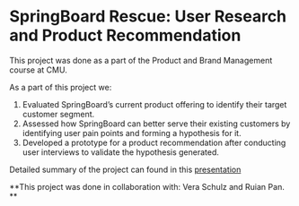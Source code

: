 # SpringBoard Rescue: User Research and Product Recommendation

This project was done as a part of the Product and Brand Management course at CMU.

As a part of this project we: 
1. Evaluated SpringBoard’s current product offering to identify their target customer segment.
2. Assessed how SpringBoard can better serve their existing customers by identifying user pain points and forming a hypothesis for it.
3. Developed a prototype for a product recommendation after conducting user interviews to validate the hypothesis generated.

Detailed summary of the project can found in this [presentation](SpringBoardRescue_Presentation.pdf )

**This project was done in collaboration with: Vera Schulz and Ruian Pan. **
